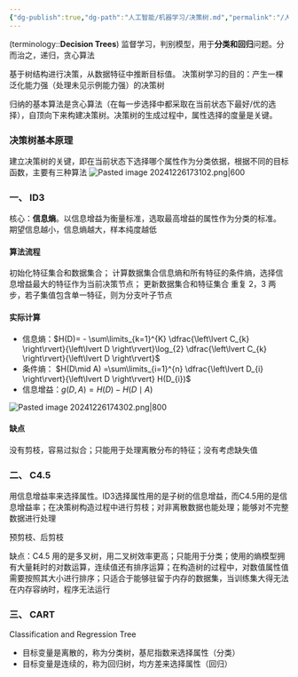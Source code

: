 ```yaml
---
{"dg-publish":true,"dg-path":"人工智能/机器学习/决策树.md","permalink":"/人工智能/机器学习/决策树/","dgPassFrontmatter":true,"noteIcon":"","created":"2024-09-13T00:56:35.940+08:00","updated":"2025-08-02T10:36:28.536+08:00"}
---
```



(terminology::**Decision Trees**)
监督学习，判别模型，用于**分类和回归**问题。分而治之，递归，贪心算法

基于树结构进行决策，从数据特征中推断目标值。
决策树学习的目的：产生一棵泛化能力强（处理未见示例能力强）的决策树

归纳的基本算法是贪心算法（在每一步选择中都采取在当前状态下最好/优的选择），自顶向下来构建决策树。决策树的生成过程中，属性选择的度量是关键。
### 决策树基本原理
建立决策树的关键，即在当前状态下选择哪个属性作为分类依据，根据不同的目标函数，主要有三种算法
![Pasted image 20241226173102.png|600](/img/user/Photo%20Resources/Pasted%20image%2020241226173102.png)
### 一、 ID3
核心：**信息熵**。以信息增益为衡量标准，选取最高增益的属性作为分类的标准。
期望信息越小，信息熵越大，样本纯度越低

#### 算法流程
初始化特征集合和数据集合；
计算数据集合信息熵和所有特征的条件熵，选择信息增益最大的特征作为当前决策节点；
更新数据集合和特征集合
重复 2，3 两步，若子集值包含单一特征，则为分支叶子节点
#### 实际计算
- 信息熵：$H(D)= - \sum\limits_{k=1}^{K} \dfrac{\left\lvert  C_{k} \right\rvert}{\left\lvert  D \right\rvert}\log_{2} \dfrac{\left\lvert  C_{k} \right\rvert}{\left\lvert  D \right\rvert}$
- 条件熵： $H(D\mid A) =\sum\limits_{i=1}^{n} \dfrac{\left\lvert  D_{i} \right\rvert}{\left\lvert  D \right\rvert} H(D_{i})$
- 信息增益：$g(D,A)=H(D)-H(D\mid A)$

![Pasted image 20241226174302.png|800](/img/user/Photo%20Resources/Pasted%20image%2020241226174302.png)

#### 缺点
没有剪枝，容易过拟合；只能用于处理离散分布的特征；没有考虑缺失值
### 二、 C4.5
用信息增益率来选择属性。ID3选择属性用的是子树的信息增益，而C4.5用的是信息增益率；在决策树构造过程中进行剪枝；对非离散数据也能处理；能够对不完整数据进行处理


预剪枝、后剪枝

缺点：C4.5 用的是多叉树，用二叉树效率更高；只能用于分类；使用的熵模型拥有大量耗时的对数运算，连续值还有排序运算；在构造树的过程中，对数值属性值需要按照其大小进行排序；只适合于能够驻留于内存的数据集，当训练集大得无法在内存容纳时，程序无法运行
### 三、 CART
Classification and Regression Tree  
- 目标变量是离散的，称为分类树，基尼指数来选择属性（分类）
- 目标变量是连续的，称为回归树，均方差来选择属性（回归）


 